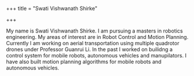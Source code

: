 +++
title = "Swati Vishwanath Shirke"

+++

My name is Swati Vishwanath Shirke. I am pursuing a masters in robotics engineering. My areas of interest are in Robot Control and Motion Planning. Currently I am working on aerial transportation using multiple quadrotor drones under Professor Guanrui Li. In the past I worked on builidng a control system for mobile robots, autonomous vehicles and manupilators. I have also built motion planning algorithms for mobile robots and autonomous vehicles.